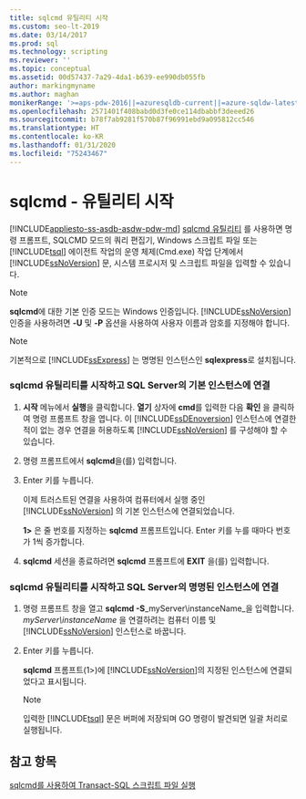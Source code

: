 ```yaml
---
title: sqlcmd 유틸리티 시작
ms.custom: seo-lt-2019
ms.date: 03/14/2017
ms.prod: sql
ms.technology: scripting
ms.reviewer: ''
ms.topic: conceptual
ms.assetid: 00d57437-7a29-4da1-b639-ee990db055fb
author: markingmyname
ms.author: maghan
monikerRange: '>=aps-pdw-2016||=azuresqldb-current||=azure-sqldw-latest||>=sql-server-2016||=sqlallproducts-allversions||>=sql-server-linux-2017||=azuresqldb-mi-current'
ms.openlocfilehash: 2571401f408babd0d3fe0ce114dbabbf3deeed26
ms.sourcegitcommit: b78f7ab9281f570b87f96991ebd9a095812cc546
ms.translationtype: HT
ms.contentlocale: ko-KR
ms.lasthandoff: 01/31/2020
ms.locfileid: "75243467"
---
```

# <a name="sqlcmd---start-the-utility"></a>sqlcmd - 유틸리티 시작
[!INCLUDE[appliesto-ss-asdb-asdw-pdw-md](../../includes/appliesto-ss-asdb-asdw-pdw-md.md)]
  [sqlcmd 유틸리티](../../tools/sqlcmd-utility.md) 를 사용하면 명령 프롬프트, SQLCMD 모드의 쿼리 편집기, Windows 스크립트 파일 또는 [!INCLUDE[tsql](../../includes/tsql-md.md)] 에이전트 작업의 운영 체제(Cmd.exe) 작업 단계에서 [!INCLUDE[ssNoVersion](../../includes/ssnoversion-md.md)] 문, 시스템 프로시저 및 스크립트 파일을 입력할 수 있습니다.
> [!NOTE]  
>  **sqlcmd**에 대한 기본 인증 모드는 Windows 인증입니다. [!INCLUDE[ssNoVersion](../../includes/ssnoversion-md.md)] 인증을 사용하려면 **-U** 및 **-P** 옵션을 사용하여 사용자 이름과 암호를 지정해야 합니다.  
  
> [!NOTE]  
>  기본적으로 [!INCLUDE[ssExpress](../../includes/ssexpress-md.md)] 는 명명된 인스턴스인 **sqlexpress**로 설치됩니다.  
  
### <a name="start-the-sqlcmd-utility-and-connect-to-a-default-instance-of-sql-server"></a>sqlcmd 유틸리티를 시작하고 SQL Server의 기본 인스턴스에 연결  
  
1.  **시작** 메뉴에서 **실행**을 클릭합니다. **열기** 상자에 **cmd**를 입력한 다음 **확인** 을 클릭하여 명령 프롬프트 창을 엽니다. 이 [!INCLUDE[ssDEnoversion](../../includes/ssdenoversion-md.md)] 인스턴스에 연결한 적이 없는 경우 연결을 허용하도록 [!INCLUDE[ssNoVersion](../../includes/ssnoversion-md.md)] 를 구성해야 할 수 있습니다.  
  
2.  명령 프롬프트에서 **sqlcmd**을(를) 입력합니다.  
  
3.  Enter 키를 누릅니다.  
  
     이제 트러스트된 연결을 사용하여 컴퓨터에서 실행 중인 [!INCLUDE[ssNoVersion](../../includes/ssnoversion-md.md)] 의 기본 인스턴스에 연결되었습니다.  
  
     **1>** 은 줄 번호를 지정하는 **sqlcmd** 프롬프트입니다. Enter 키를 누를 때마다 번호가 1씩 증가합니다.  
  
4.  **sqlcmd** 세션을 종료하려면 **sqlcmd** 프롬프트에 **EXIT** 을(를) 입력합니다.  
  
### <a name="start-the-sqlcmd-utility-and-connect-to-a-named-instance-of-sql-server"></a>sqlcmd 유틸리티를 시작하고 SQL Server의 명명된 인스턴스에 연결  
  
1.  명령 프롬프트 창을 열고 **sqlcmd -S**_myServer\instanceName_을 입력합니다. *myServer\instanceName* 을 연결하려는 컴퓨터 이름 및 [!INCLUDE[ssNoVersion](../../includes/ssnoversion-md.md)] 인스턴스로 바꿉니다.  
  
2.  Enter 키를 누릅니다.  
  
     **sqlcmd** 프롬프트(1>)에 [!INCLUDE[ssNoVersion](../../includes/ssnoversion-md.md)]의 지정된 인스턴스에 연결되었다고 표시됩니다.  
  
    > [!NOTE]  
    >  입력한 [!INCLUDE[tsql](../../includes/tsql-md.md)] 문은 버퍼에 저장되며 GO 명령이 발견되면 일괄 처리로 실행됩니다.  
  
## <a name="see-also"></a>참고 항목  
 [sqlcmd를 사용하여 Transact-SQL 스크립트 파일 실행](../../relational-databases/scripting/sqlcmd-run-transact-sql-script-files.md)  
  
  
